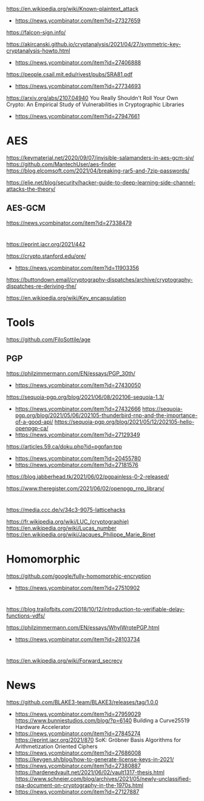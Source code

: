 https://en.wikipedia.org/wiki/Known-plaintext_attack
* https://news.ycombinator.com/item?id=27327659

https://falcon-sign.info/

https://akircanski.github.io/cryptanalysis/2021/04/27/symmetric-key-cryptanalysis-howto.html
* https://news.ycombinator.com/item?id=27406888

https://people.csail.mit.edu/rivest/pubs/SRA81.pdf
* https://news.ycombinator.com/item?id=27734693

https://arxiv.org/abs/2107.04940 You Really Shouldn't Roll Your Own Crypto: An Empirical Study of Vulnerabilities in Cryptographic Libraries
* https://news.ycombinator.com/item?id=27947661

# AES

https://keymaterial.net/2020/09/07/invisible-salamanders-in-aes-gcm-siv/
https://github.com/MantechUser/aes-finder
https://blog.elcomsoft.com/2021/04/breaking-rar5-and-7zip-passwords/

https://elie.net/blog/security/hacker-guide-to-deep-learning-side-channel-attacks-the-theory/

## AES-GCM
https://news.ycombinator.com/item?id=27338479

#
https://eprint.iacr.org/2021/442

https://crypto.stanford.edu/ore/
* https://news.ycombinator.com/item?id=11903356

https://buttondown.email/cryptography-dispatches/archive/cryptography-dispatches-re-deriving-the/

https://en.wikipedia.org/wiki/Key_encapsulation

# Tools
https://github.com/FiloSottile/age

## PGP
https://philzimmermann.com/EN/essays/PGP_30th/
* https://news.ycombinator.com/item?id=27430050

https://sequoia-pgp.org/blog/2021/06/08/202106-sequoia-1.3/
* https://news.ycombinator.com/item?id=27432666
https://sequoia-pgp.org/blog/2021/05/06/202105-thunderbird-rnp-and-the-importance-of-a-good-api/
https://sequoia-pgp.org/blog/2021/05/12/202105-hello-openpgp-ca/
* https://news.ycombinator.com/item?id=27129349

https://articles.59.ca/doku.php?id=pgpfan:tpp
* https://news.ycombinator.com/item?id=20455780
* https://news.ycombinator.com/item?id=27181576

https://blog.jabberhead.tk/2021/06/02/pgpainless-0-2-released/

https://www.theregister.com/2021/06/02/openpgp_rnp_library/

#
https://media.ccc.de/v/34c3-9075-latticehacks

https://fr.wikipedia.org/wiki/LUC_(cryptographie)
https://en.wikipedia.org/wiki/Lucas_number
https://en.wikipedia.org/wiki/Jacques_Philippe_Marie_Binet

# Homomorphic
https://github.com/google/fully-homomorphic-encryption
* https://news.ycombinator.com/item?id=27510902

#
https://blog.trailofbits.com/2018/10/12/introduction-to-verifiable-delay-functions-vdfs/


https://philzimmermann.com/EN/essays/WhyIWrotePGP.html
* https://news.ycombinator.com/item?id=28103734

#
https://en.wikipedia.org/wiki/Forward_secrecy

# News
https://github.com/BLAKE3-team/BLAKE3/releases/tag/1.0.0
* https://news.ycombinator.com/item?id=27959029
https://www.bunniestudios.com/blog/?p=6140 Building a Curve25519 Hardware Accelerator
* https://news.ycombinator.com/item?id=27845274
https://eprint.iacr.org/2021/870 SoK: Gröbner Basis Algorithms for Arithmetization Oriented Ciphers
* https://news.ycombinator.com/item?id=27686008
https://keygen.sh/blog/how-to-generate-license-keys-in-2021/
* https://news.ycombinator.com/item?id=27380887
https://hardenedvault.net/2021/06/02/vault1317-thesis.html
https://www.schneier.com/blog/archives/2021/05/newly-unclassified-nsa-document-on-cryptography-in-the-1970s.html
* https://news.ycombinator.com/item?id=27127887